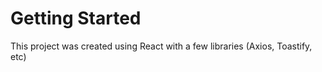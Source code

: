 # Getting Started 

This project was created using React with a few libraries (Axios, Toastify, etc)

